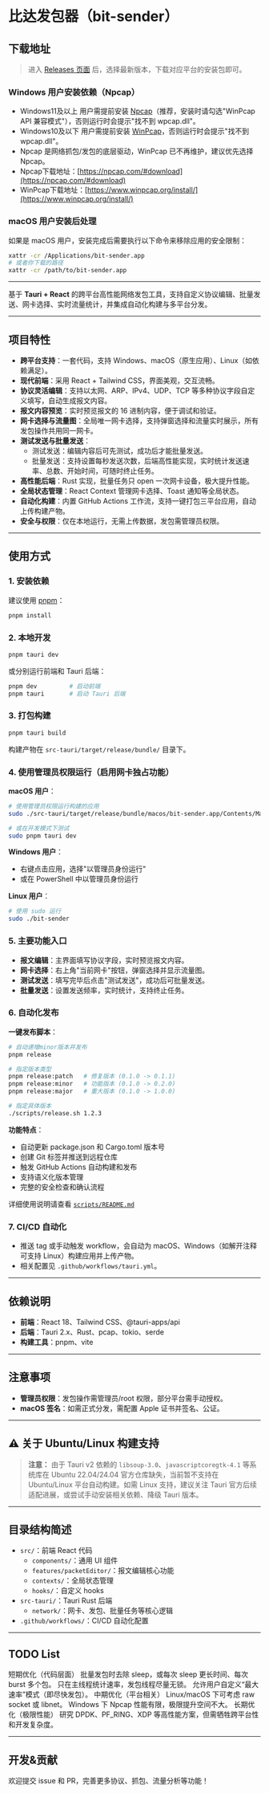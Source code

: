 # 比达发包器（bit-sender）

## 下载地址

> 进入 [Releases 页面](../../releases/latest) 后，选择最新版本，下载对应平台的安装包即可。


### Windows 用户安装依赖（Npcap）

- Windows11及以上 用户需提前安装 [Npcap](https://nmap.org/npcap/)（推荐，安装时请勾选"WinPcap API 兼容模式"），否则运行时会提示"找不到 wpcap.dll"。
- Windows10及以下 用户需提前安装 [WinPcap](https://www.winpcap.org/)，否则运行时会提示"找不到 wpcap.dll"。
- Npcap 是网络抓包/发包的底层驱动，WinPcap 已不再维护，建议优先选择 Npcap。
- Npcap下载地址：[https://npcap.com/#download](https://npcap.com/#download)
- WinPcap下载地址：[https://www.winpcap.org/install/](https://www.winpcap.org/install/)

### macOS 用户安装后处理

如果是 macOS 用户，安装完成后需要执行以下命令来移除应用的安全限制：

```bash
xattr -cr /Applications/bit-sender.app
# 或者你下载的路径
xattr -cr /path/to/bit-sender.app
```


---

基于 **Tauri + React** 的跨平台高性能网络发包工具，支持自定义协议编辑、批量发送、网卡选择、实时流量统计，并集成自动化构建与多平台分发。

---

## 项目特性

- **跨平台支持**：一套代码，支持 Windows、macOS（原生应用）、Linux（如依赖满足）。
- **现代前端**：采用 React + Tailwind CSS，界面美观，交互流畅。
- **协议灵活编辑**：支持以太网、ARP、IPv4、UDP、TCP 等多种协议字段自定义填写，自动生成报文内容。
- **报文内容预览**：实时预览报文的 16 进制内容，便于调试和验证。
- **网卡选择与流量图**：全局唯一网卡选择，支持弹窗选择和流量实时展示，所有发包操作共用同一网卡。
- **测试发送与批量发送**：
  - 测试发送：编辑内容后可先测试，成功后才能批量发送。
  - 批量发送：支持设置每秒发送次数，后端高性能实现，实时统计发送速率、总数、开始时间，可随时终止任务。
- **高性能后端**：Rust 实现，批量任务只 open 一次网卡设备，极大提升性能。
- **全局状态管理**：React Context 管理网卡选择、Toast 通知等全局状态。
- **自动化构建**：内置 GitHub Actions 工作流，支持一键打包三平台应用，自动上传构建产物。
- **安全与权限**：仅在本地运行，无需上传数据，发包需管理员权限。

---

## 使用方式

### 1. 安装依赖

建议使用 [pnpm](https://pnpm.io/)：

```bash
pnpm install
```

### 2. 本地开发

```bash
pnpm tauri dev
```
或分别运行前端和 Tauri 后端：

```bash
pnpm dev         # 启动前端
pnpm tauri       # 启动 Tauri 后端
```

### 3. 打包构建

```bash
pnpm tauri build
```
构建产物在 `src-tauri/target/release/bundle/` 目录下。

### 4. 使用管理员权限运行（启用网卡独占功能）

**macOS 用户**：
```bash
# 使用管理员权限运行构建的应用
sudo ./src-tauri/target/release/bundle/macos/bit-sender.app/Contents/MacOS/bit-sender

# 或在开发模式下测试
sudo pnpm tauri dev
```

**Windows 用户**：
- 右键点击应用，选择"以管理员身份运行"
- 或在 PowerShell 中以管理员身份运行

**Linux 用户**：
```bash
# 使用 sudo 运行
sudo ./bit-sender
```

### 5. 主要功能入口

- **报文编辑**：主界面填写协议字段，实时预览报文内容。
- **网卡选择**：右上角"当前网卡"按钮，弹窗选择并显示流量图。
- **测试发送**：填写完毕后点击"测试发送"，成功后可批量发送。
- **批量发送**：设置发送频率，实时统计，支持终止任务。

### 6. 自动化发布

**一键发布脚本**：
```bash
# 自动递增minor版本并发布
pnpm release

# 指定版本类型
pnpm release:patch   # 修复版本 (0.1.0 -> 0.1.1)
pnpm release:minor   # 功能版本 (0.1.0 -> 0.2.0)
pnpm release:major   # 重大版本 (0.1.0 -> 1.0.0)

# 指定具体版本
./scripts/release.sh 1.2.3
```

**功能特点**：
- 自动更新 package.json 和 Cargo.toml 版本号
- 创建 Git 标签并推送到远程仓库
- 触发 GitHub Actions 自动构建和发布
- 支持语义化版本管理
- 完整的安全检查和确认流程

详细使用说明请查看 [`scripts/README.md`](scripts/README.md)

### 7. CI/CD 自动化

- 推送 tag 或手动触发 workflow，会自动为 macOS、Windows（如解开注释可支持 Linux）构建应用并上传产物。
- 相关配置见 `.github/workflows/tauri.yml`。

---

## 依赖说明

- **前端**：React 18、Tailwind CSS、@tauri-apps/api
- **后端**：Tauri 2.x、Rust、pcap、tokio、serde
- **构建工具**：pnpm、vite

---

## 注意事项

- **管理员权限**：发包操作需管理员/root 权限，部分平台需手动授权。
- **macOS 签名**：如需正式分发，需配置 Apple 证书并签名、公证。

---

## ⚠️ 关于 Ubuntu/Linux 构建支持

> **注意：** 由于 Tauri v2 依赖的 `libsoup-3.0`、`javascriptcoregtk-4.1` 等系统库在 Ubuntu 22.04/24.04 官方仓库缺失，当前暂不支持在 Ubuntu/Linux 平台自动构建。如需 Linux 支持，建议关注 Tauri 官方后续适配进展，或尝试手动安装相关依赖、降级 Tauri 版本。

---

## 目录结构简述

- `src/`：前端 React 代码
  - `components/`：通用 UI 组件
  - `features/packetEditor/`：报文编辑核心功能
  - `contexts/`：全局状态管理
  - `hooks/`：自定义 hooks
- `src-tauri/`：Tauri Rust 后端
  - `network/`：网卡、发包、批量任务等核心逻辑
- `.github/workflows/`：CI/CD 自动化配置

---

## TODO List

短期优化（代码层面）
批量发包时去除 sleep，或每次 sleep 更长时间、每次 burst 多个包。
只在主线程统计速率，发包线程尽量无锁。
允许用户自定义“最大速率”模式（即尽快发包）。
中期优化（平台相关）
Linux/macOS 下可考虑 raw socket 或 libnet。
Windows 下 Npcap 性能有限，极限提升空间不大。
长期优化（极限性能）
研究 DPDK、PF_RING、XDP 等高性能方案，但需牺牲跨平台性和开发复杂度。

---

## 开发&贡献

欢迎提交 issue 和 PR，完善更多协议、抓包、流量分析等功能！
